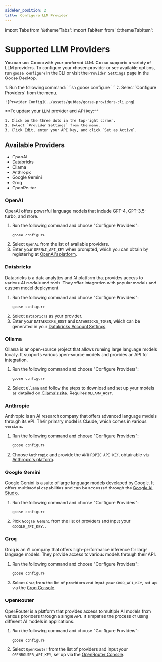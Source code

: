 ```yaml
---
sidebar_position: 2
title: Configure LLM Provider
---
```


import Tabs from '@theme/Tabs';
import TabItem from '@theme/TabItem';

# Supported LLM Providers

You can use Goose with your preferred LLM. Goose supports a variety of LLM providers. To configure your chosen provider or see available options, run `goose configure` in the CLI or visit the `Provider Settings` page in the Goose Desktop.

<Tabs groupId="interface">
  <TabItem value="cli" label="Goose CLI" default>
    1. Run the following command: 
    ```sh
    goose configure
    ```
    2. Select `Configure Providers` from the menu.

    ![Provider Config](../assets/guides/goose-providers-cli.png)
    
  </TabItem>
  <TabItem value="ui" label="Goose Desktop">
  **To update your LLM provider and API key:** 

    1. Click on the three dots in the top-right corner.
    2. Select `Provider Settings` from the menu.
    3. Click Edit, enter your API key, and click `Set as Active`.

  </TabItem>
</Tabs>

## Available Providers

- OpenAI
- Databricks
- Ollama
- Anthropic
- Google Gemini
- Groq
- OpenRouter


### OpenAI

OpenAI offers powerful language models that include GPT-4, GPT-3.5-turbo, and more.

1. Run the following command and choose "Configure Providers":
   ```sh
   goose configure
   ```
2. Select `OpenAI` from the list of available providers.
3. Enter your `OPENAI_API_KEY` when prompted, which you can obtain by registering at [OpenAI's platform](https://platform.openai.com/api-keys).

### Databricks

Databricks is a data analytics and AI platform that provides access to various AI models and tools. They offer integration with popular models and custom model deployment.

1. Run the following command and choose "Configure Providers":
   ```sh
   goose configure
   ```
2. Select `Databricks` as your provider.
3. Enter your `DATABRICKS_HOST` and `DATABRICKS_TOKEN`, which can be generated in your [Databricks Account Settings](https://www.databricks.com/).

### Ollama

Ollama is an open-source project that allows running large language models locally. It supports various open-source models and provides an API for integration.

1. Run the following command and choose "Configure Providers":
   ```sh
   goose configure
   ```
2. Select `Ollama` and follow the steps to download and set up your models as detailed on [Ollama's site](https://ollama.com/). Requires `OLLAMA_HOST`.

### Anthropic

Anthropic is an AI research company that offers advanced language models through its API. Their primary model is Claude, which comes in various versions.

1. Run the following command and choose "Configure Providers":
   ```sh
   goose configure
   ```
2. Choose `Anthropic` and provide the `ANTHROPIC_API_KEY`, obtainable via [Anthropic's platform](https://www.anthropic.com/).

### Google Gemini

Google Gemini is a suite of large language models developed by Google. It offers multimodal capabilities and can be accessed through the [Google AI Studio](https://ai.google.dev/gemini-api/docs).

1. Run the following command and choose "Configure Providers":
   ```sh
   goose configure
   ```
2. Pick `Google Gemini` from the list of providers and input your `GOOGLE_API_KEY`. .

### Groq

Groq is an AI company that offers high-performance inference for large language models. They provide access to various models through their API.

1. Run the following command and choose "Configure Providers":
   ```sh
   goose configure
   ```
2. Select `Groq` from the list of providers and input your `GROQ_API_KEY`, set up via the [Groq Console](https://groq.com/).

### OpenRouter

OpenRouter is a platform that provides access to multiple AI models from various providers through a single API. It simplifies the process of using different AI models in applications.

1. Run the following command and choose "Configure Providers":
   ```sh
   goose configure
   ```

2. Select `OpenRouter` from the list of providers and input your `OPENROUTER_API_KEY`, set up via the [OpenRouter Console](https://openrouter.ai/).

